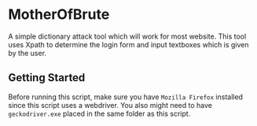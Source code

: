 # MotherOfBrute
A simple dictionary attack tool which will work for most website. This tool uses Xpath to determine the login form and input textboxes which is given by the user.

## Getting Started
Before running this script, make sure you have ```Mozilla Firefox``` installed since this script uses a webdriver. You also might need to have ```geckodriver.exe``` placed in the same folder as this script.

